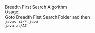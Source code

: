 Breadth First Search Algorithm<br/>
Usage:<br/>
Goto Breadth First Search Folder and then <br/>
```javac ai/*.java```<br/>
 ```java ai/AI ```<br/>
